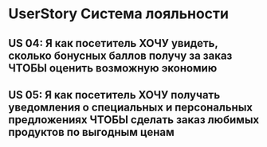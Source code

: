 # UserStory Система лояльности

## US 04: Я как посетитель ХОЧУ увидеть, сколько бонусных баллов получу за заказ ЧТОБЫ оценить возможную экономию

## US 05: Я как посетитель ХОЧУ получать уведомления о специальных и персональных предложениях ЧТОБЫ сделать заказ любимых продуктов по выгодным ценам
